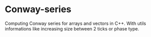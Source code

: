 # Conway-series
Computing Conway series for arrays and vectors in C++. With utils informations like increasing size between 2 ticks or phase type.
